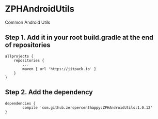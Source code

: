 # ZPHAndroidUtils
Common Android Utils

## Step 1. Add it in your root build.gradle at the end of repositories

```
allprojects {
	repositories {
		...
		maven { url 'https://jitpack.io' }
	}
}
```

## Step 2. Add the dependency

```
dependencies {
        compile 'com.github.zeropercenthappy:ZPHAndroidUtils:1.0.12'
}
```
